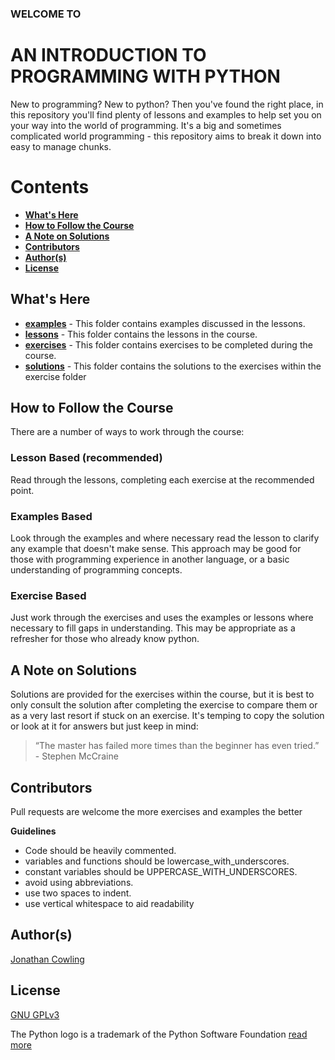 ### WELCOME TO 
# AN INTRODUCTION TO PROGRAMMING WITH PYTHON

New to programming? New to python?
Then you've found the right place, in this repository you'll find plenty of
lessons and examples to help set you on your way into the world of programming.
It's a big and sometimes complicated world programming - this repository aims
to break it down into easy to manage chunks.

# Contents

 * [**What's Here**](#whats-here) 
 * [**How to Follow the Course**](#how-to-follow-the-course)
 * [**A Note on Solutions**](#a-note-on-solutions)
 * [**Contributors**](#contributors)
 * [**Author(s)**](#authors)
 * [**License**](#license)

## What's Here

* [**examples**](examples) - This folder contains examples discussed in the lessons.
* [**lessons**](lessons) - This folder contains the lessons in the course.
* [**exercises**](exercises) - This folder contains exercises to be completed during the course.
* [**solutions**](solutions) - This folder contains the solutions to the exercises within the exercise folder

## How to Follow the Course

There are a number of ways to work through the course:

### Lesson Based (recommended)

Read through the lessons, completing each exercise at the recommended point.

### Examples Based

Look through the examples and where necessary read the lesson to clarify any
example that doesn't make sense.
This approach may be good for those with programming experience in another
language, or a basic understanding of programming concepts.

### Exercise Based

Just work through the exercises and uses the examples or lessons where necessary
to fill gaps in understanding.
This may be appropriate as a refresher for those who already know python.

## A Note on Solutions

Solutions are provided for the exercises within the course, but it is best to
only consult the solution after completing the exercise to compare them or as
a very last resort if stuck on an exercise.
It's temping to copy the solution or look at it for answers but just keep in
mind:
> “The master has failed more times than the beginner has even tried.”  
> \- Stephen McCraine

## Contributors

Pull requests are welcome the more exercises and examples the better

**Guidelines**

* Code should be heavily commented.
* variables and functions should be lowercase_with_underscores.
* constant variables should be UPPERCASE_WITH_UNDERSCORES.
* avoid using abbreviations.
* use two spaces to indent.
* use vertical whitespace to aid readability

## Author(s)
[Jonathan Cowling](https://github.com/cowlingj)

## License
[GNU GPLv3](LICENSE.md)

The Python logo is a trademark of the Python Software Foundation [read more](https://www.python.org/psf/trademarks)
